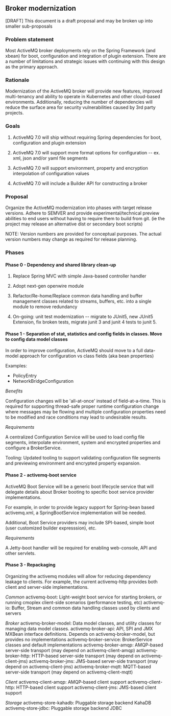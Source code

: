 ## Broker modernization 

[DRAFT] This document is a draft proposal and may be broken up into smaller sub-proposals

### Problem statement

Most ActiveMQ broker deployments rely on the Spring Framework (and xbean) for boot, configuration and integration of plugin extension. There are a number of limitations and strategic issues with continuing with this design as the primary approach.

### Rationale

Modernization of the ActiveMQ broker will provide new features, improved multi-tenancy and ability to operate in Kubernetes and other cloud-based environments. Additionally, reducing the number of dependencies will reduce the surface area for security vulnerabilities caused by 3rd party projects.

### Goals

1. ActiveMQ 7.0 will ship without requiring Spring dependencies for boot, configuration and plugin extension

2. ActiveMQ 7.0 will support more format options for configuration -- ex. xml, json and/or yaml file segments

3. ActiveMQ 7.0 will support environment, property and encryption interpolation of configuration values

4. ActiveMQ 7.0 will include a Builder API for constructing a broker 

### Proposal

Organize the ActiveMQ modernization into phases with target release versions. Adhere to SEMVER and provide experimental/technical preview abilities to end users without having to require them to build from git. (ie the project may release an alternative dist or secondary boot scripts)

NOTE: Version numbers are provided for conceptual purposes. The actual version numbers may change as required for release planning.

### Phases

#### Phase 0 - Dependency and shared library clean-up

1. Replace Spring MVC with simple Java-based controller handler

2. Adopt next-gen openwire module

3. Refactor/Re-home/Replace common data handling and buffer management classes related to streams, buffers, etc. into a single module to remove redundancy 

4. On-going: unit test modernization -- migrate to JUnit5, new JUnit5 Extension, fix broken tests, migrate junit 3 and junit 4 tests to junit 5.

#### Phase 1 - Separation of stat, statistics and config fields in classes. Move to config data model classes

In order to improve configuration, ActiveMQ should move to a full data-model approach for configuration vs class fields (aka bean properties) 

Examples:

- PolicyEntry
- NetworkBridgeConfiguration

*Benefits*

Configuration changes will be 'all-at-once' instead of field-at-a-time. This is required for supporting thread-safe proper runtime configuration change where messages may be flowing and multiple configuration properties need to be modified and race conditions may lead to undesirable results.

*Requirements*

A centralized Configuration Service will be used to load config file segments, interpolate environment, system and encrypted properties and configure a BrokerService.

Tooling: Updated tooling to support validating configuration file segments and previewing environment and encrypted property expansion.

#### Phase 2 - activemq-boot service

ActiveMQ Boot Service will be a generic boot lifecycle service that will delegate details about Broker booting to specific boot service provider implementations.

For example, in order to provide legacy support for Spring-bean based activemq.xml, a SpringBootService implementation will be needed.

Additional, Boot Service providers may include SPI-based, simple boot (user customized builder expresssion), etc. 

*Requirements*

A Jetty-boot handler will be required for enabling web-console, API and other servlets.

#### Phase 3 - Repackaging

Organizing the activemq modules will allow for reducing dependency leakage to clients. For example, the current activemq-http provides both client and server-side implementations.

*Common*
activemq-boot: Light-weight boot service for starting brokers, or running cmoplex client-side scenarios (performance testing, etc)
activemq-io: Buffer, Stream and common data handling classes used by clients and servers

*Broker*
activemq-broker-model: Data model classes, and utility classes for managing data model classes.
activemq-broker-api: API, SPI and JMX MXBean interface definitions. Depends on activemq-broker-model, but provides no implementations
activemq-broker-service: BrokerService classes and default implementations
activemq-broker-amqp: AMQP-based server-side transport (may depend on activemq-client-amqp)
activemq-broker-http: HTTP-based server-side transport (may depend on activemq-client-jms)
activemq-broker-jms: JMS-based server-side transport (may depend on activemq-client-jms)
activemq-broker-mqtt: MQTT-based server-side transport (may depend on activemq-client-mqtt)

*Client*
activemq-client-amqp: AMQP-based client support
activemq-client-http: HTTP-based client support
activemq-client-jms: JMS-based client support

*Storage*
activemq-store-kahadb: Pluggable storage backend KahaDB
activemq-store-jdbc: Pluggable storage backend JDBC


